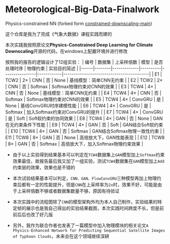 # Meteorological-Big-Data-Finalwork
Physics-constrained NN (forked form [constrained-downscaling-main](https://github.com/RolnickLab/constrained-downscaling.git))

这个仓库是我为了完成《气象大数据》课程实践而建的

本次实践我按照原论文**Physics-Constrained Deep Learning for Climate Downscaling**开源的代码，在windows上配置环境并进行修改

按照我的报告的逻辑设计了12组实验：
| 编号 | 数据集 | 上采样倍数 | 模型     | 是否处理时序 | 物理约束   | 实验目的简述                             |
|------|--------|-------------|----------|----------------|------------|------------------------------------------|
| E1   | TCW2   | 2×          | CNN      | 否             | None       | 基线模型：简单CNN无约束                 |
| E2   | TCW2   | 2×          | CNN      | 否             | Softmax    | Softmax物理约束对CNN的效果              |
| E3   | TCW4   | 4×          | CNN      | 否             | None       | 基线模型：简单CNN无约束                 |
| E4   | TCW4   | 4×          | CNN      | 否             | Softmax    | Softmax物理约束对CNN的效果              |
| E5   | TCW4   | 4×          | ConvGRU  | 是             | None       | 基线ConvGRU时序建模性能                 |
| E6   | TCW4   | 4×          | ConvGRU  | 是             | Softmax    | 加入Softmax约束对ConvGRU的提升          |
| E7   | TCW4   | 4×          | ConvGRU  | 是             | Soft       | Soft软约束的协同效果                    |
| E8   | TCW4   | 4×          | GAN      | 否             | None       | GAN在无约束条件下性能                   |
| E9   | TCW4   | 4×          | GAN      | 否             | Soft       | GAN结合Soft软约束                       |
| E10  | TCW4   | 4×          | GAN      | 否             | Softmax    | GAN结合Softmax物理一致性约束           |
| E11  | TCW8   | 8×          | GAN      | 否             | None       | 高倍放大下，GAN性能表现                 |
| E12  | TCW8   | 8×          | GAN      | 否             | Softmax    | 高倍放大下，加入Softmax物理约束效果     |

- 由于以上实验得到结果基本可以判定在`TCW4`数据集上`GAN`模型加上`Softmax`约束效果最佳，故报告最后我又加了一组实验，测试`TCW4`数据集在`GAN`模型加上`Add`约束层的效果，效果也是不错的

- 本次试验结果基本可以判定，`CNN、GAN、FlowConvGRU`三种模型再加上物理约束后都有一定的性能提升，但是`CNN`在上采样率为`2x`时，效果不好，可能是由于上采样倍数不够或者数据集数量不够，原因有待验证

- 本次实践中的流程图除了`CNN`的模型架构外均为本人自己制作，实验结果的特定帧的展示也是我自己得出的实验结果截图，本次实践时间跨度不长，但是前前后后也改了好几版

- 另外，我作为联合作者也发表了一篇模型中加入物理模块的相关论文`A Physics-Enhanced Network for Predicting Sequential Satellite Images of Typhoon Clouds`，未来会在这个领域继续深耕
